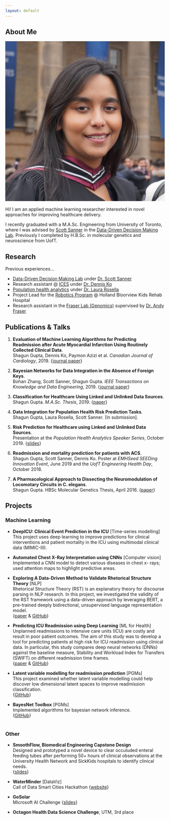 ```yaml
---
layout: default
---
```


## About Me

<img class="profile-picture" src="files/headshot.jpg">

Hi! I am an applied machine learning researcher interested in novel approaches for improving healthcare delivery.

I recently graduated with a M.A.Sc. Engineering from University of Toronto, where I was advised by [Scott Sanner](https://d3m.mie.utoronto.ca/members/ssanner/) in the [Data-Driven Decision Making Lab](https://d3m.mie.utoronto.ca). Previously I completed by H.B.Sc. in molecular genetics and<br/>neuroscience from UofT.


## Research
Previous experiences...
* [Data-Driven Decision Making Lab](https://d3m.mie.utoronto.ca) under [Dr. Scott Sanner](https://d3m.mie.utoronto.ca/members/ssanner/)
* Research assistant @ [ICES](https://www.ices.on.ca) under [Dr. Dennis Ko](https://sunnybrook.ca/research/team/member.asp?t=11&m=99&page=178)
* [Population health analytics](http://pophealthanalytics.com) under [Dr. Laura Rosella](https://ihpme.utoronto.ca/faculty/laura-c-rosella/)
* Project Lead for the [Robotics Program](https://www.hollandbloorview.ca/services/programs-services/robotics) @ Holland Bloorview Kids Rehab Hospital
* Research assistant in the [Fraser Lab (Genomics)](https://fraserlab.squarespace.com) supervised by [Dr. Andy Fraser](http://www.moleculargenetics.utoronto.ca/faculty/2014/10/1/andrew-fraser)
<!-- * Instructor @ the [Medicine Summer Program](https://ysp.utoronto.ca/med/) by UofT Faculty of Medicine -->


## Publications & Talks

1. **Evaluation of Machine Learning Algorithms for Predicting Readmission after Acute Myocardial Infarction Using Routinely Collected Clinical Data**.<br/>
    Shagun Gupta, Dennis Ko, Paymon Azizi et al. _Canadian Journal of Cardiology_, 2019. {[journal paper](https://www.sciencedirect.com/science/article/abs/pii/S0828282X19313583)}

2. **Bayesian Networks for Data Integration in the Absence of Foreign Keys**.<br/>
    Bohan Zhang, Scott Sanner, Shagun Gupta. _IEEE Transactions on Knowledge and Data Engineering_, 2019. {[journal paper](https://ieeexplore.ieee.org/document/8827945)}

3. **Classification for Healthcare Using Linked and Unlinked Data Sources**.<br/>
    Shagun Gupta. _M.A.Sc. Thesis_, 2019. {[paper](https://tspace.library.utoronto.ca/bitstream/1807/98054/2/Gupta_Shagun_%20_201911_MAS_thesis.pdf)}

4. **Data Integration for Population Health Risk Prediction Tasks**. <br/>
    Shagun Gupta, Laura Rosella, Scott Sanner. [In submission].

5. **Risk Prediction for Healthcare using Linked and Unlinked Data Sources**. <br/>
    Presentation at the _Population Health Analytics Speaker Series_, October 2019. {[slides](files/Talk_PopHealthLab_Oct2019.pdf)}

6. **Readmission and mortality prediction for patients with ACS**. <br/>
    Shagun Gupta, Scott Sanner, Dennis Ko. Poster at _EMHSeed SEEDing Innovation Event_, June 2019 and the _UofT Engineering Health Day_, October 2018.

7. **A Pharmacological Approach to Dissecting the Neuromodulation of Locomotary Circuits in C. elegans**.<br/>
    Shagun Gupta. HBSc Molecular Genetics Thesis, April 2016. {[paper](files/Gupta_Shagun_201604_MGY480_thesis.pdf)}    


## Projects

### Machine Learning
* **DeepICU: Clinical Event Prediction in the ICU** [Time-series modelling] <br/>
    This project uses deep learning to improve predictions for clinical interventions and patient mortality in the ICU using multimodal clinical data (MIMIC-III).

* **Automated Chest X-Ray Interpretation using CNNs** [Computer vision] <br/>
    Implemented a CNN model to detect various diseases in chest x- rays; used attention maps to highlight predictive areas. <br/>

<!-- * **Cellular imaging project** [Computer vision] <br/>
    Applied CNN + RNN deep models to predict clinical interventions and patient mortality in the ICU using multimodal clinical data (MIMIC-III). <br/> -->
<!-- <br style="line-height: 30px" /> -->
* **Exploring A Data-Driven Method to Validate Rhetorical Structure Theory** [NLP] <br/>
    Rhetorical Structure Theory (RST) is an explanatory theory for discourse parsing in NLP research. In this project, we investigated the validity of the RST framework using a data-driven approach by leveraging BERT, a pre-trained deeply bidirectional, unsupervised language representation model. <br/>
    {[paper](files/NLP_Project.pdf) & [GitHub](https://github.com/csc2511project/DiscourseProject)}

* **Predicting ICU Readmission using Deep Learning** [ML for Health] <br/>
    Unplanned readmissions to intensive care units (ICU) are costly and result in poor patient outcomes. The aim of this study was to develop a tool for predicting patients at high risk for ICU readmission using clinical data. In particular, this study compares deep neural networks (DNNs) against the baseline measure, Stability and Workload Index for Transfers (SWIFT) on different readmission time frames. <br/>
    {[paper]() & [GitHub]()}

* **Latent variable modelling for readmission prediction** [PGMs] <br/>
    This project examined whether latent variable modelling could help discover low dimensional latent spaces to improve readmission classification. <br/>
    {[GitHub]()}

* **BayesNet Toolbox** [PGMs] <br/>
    Implemented algorithms for bayesian network inference.  <br/>
    {[GitHub]()}
    <br/>
    <br/>

### Other
* **SmoothFlow, Biomedical Engineering Capstone Design** <br/>
    Designed and prototyped a novel device to clear occuluded enteral feeding tubes after performing 50+ hours of clinical observations at the University Health Network and SickKids hospitals to identify clinical needs. <br/>
    {[slides](files/BME_Final_Pitch.pdf)}

* **WaterMinder** [DataViz] <br/>
    Call of Data Smart Cities Hackathon {[website]()}

* **GoSolar** <br/>
    Microsoft AI Challenge {[slides](files/Microsoft_AI_SlideDeck.pdf)}

* **Octagon Health Data Science Challenge**, UTM, 3rd place

<!--
This is a [link](http://google.com). Something *italics* and something **bold**.

Here is a table

Year | Award | Category
-----|-------|--------
2014 | Emmy  | Won Outstanding Lead Actor in a miniseries or a movie
2015 | BAFTA | Nominated for Best Leading Actor for Sherlock
2014 | Satellite | Won Best Actor miniseries or television film

Here is a horizontal rule

---

Here is a blockquote

> To a great mind, nothing is little

## References

* Foo Bar: Head of Department, Placeholder Names, Lorem
* John Doe: Associate Professor, Department of Computer Science, Ipsum

## collapsible markdown?
<details>
<summary>
<i>Like this? </i>
<a href="http://www.ironspider.ca/format_text/fontstyles.htm">
Useful Source</a>
</summary>
<p>It's because the details block is html5. If you want to modify it your best bet is using html5. </p>
</details> -->
